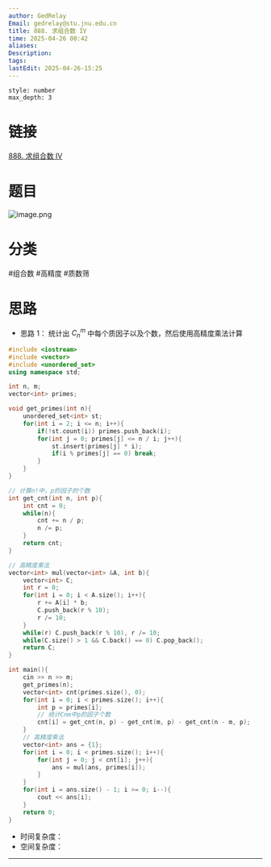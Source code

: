 ```yaml
---
author: GedRelay
Email: gedrelay@stu.jnu.edu.cn
title: 888. 求组合数 IV
time: 2025-04-26 00:42
aliases: 
Description: 
tags: 
lastEdit: 2025-04-26-15:25
---
```


```toc
style: number
max_depth: 3
```

# 链接
[888. 求组合数 IV](https://www.acwing.com/problem/content/890/) 
 
# 题目
![image.png](https://ged-pic-bed.oss-cn-guangzhou.aliyuncs.com/img/202504260043843.png)


# 分类
#组合数 #高精度 #质数筛 

# 思路
- 思路 1：
统计出 ${C_{n} ^{m}  }$ 中每个质因子以及个数，然后使用高精度乘法计算

```cpp
#include <iostream>
#include <vector>
#include <unordered_set>
using namespace std;

int n, m;
vector<int> primes;

void get_primes(int n){
    unordered_set<int> st;
    for(int i = 2; i <= n; i++){
        if(!st.count(i)) primes.push_back(i);
        for(int j = 0; primes[j] <= n / i; j++){
            st.insert(primes[j] * i);
            if(i % primes[j] == 0) break;
        }
    }
}

// 计算n!中，p的因子的个数
int get_cnt(int n, int p){
    int cnt = 0;
    while(n){
        cnt += n / p;
        n /= p;
    }
    return cnt;
}

// 高精度乘法
vector<int> mul(vector<int> &A, int b){
    vector<int> C;
    int r = 0;
    for(int i = 0; i < A.size(); i++){
        r += A[i] * b;
        C.push_back(r % 10);
        r /= 10;
    }
    while(r) C.push_back(r % 10), r /= 10;
    while(C.size() > 1 && C.back() == 0) C.pop_back();
    return C;
}

int main(){
    cin >> n >> m;
    get_primes(n);
    vector<int> cnt(primes.size(), 0);
    for(int i = 0; i < primes.size(); i++){
        int p = primes[i];
        // 统计Cnm中p的因子个数
        cnt[i] = get_cnt(n, p) - get_cnt(m, p) - get_cnt(n - m, p);
    }
    // 高精度乘法
    vector<int> ans = {1};
    for(int i = 0; i < primes.size(); i++){
        for(int j = 0; j < cnt[i]; j++){
            ans = mul(ans, primes[i]);
        }
    }
    for(int i = ans.size() - 1; i >= 0; i--){
        cout << ans[i];
    }
    return 0;
}
```


- 时间复杂度：
- 空间复杂度：


---

